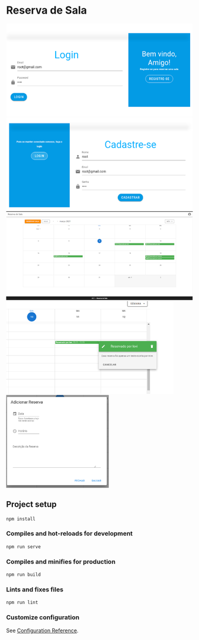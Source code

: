 # Reserva de Sala
<img height="250px" src="public/readme/login_print.png"><img height="250px" src="public/readme/register.png"><img  src="public/readme/calendario.png"><img height="250px"  src="public/readme/descrição da reserva.png"><img  height="250px" src="public/readme/adicionar_reserva.png">






## Project setup
```
npm install
```

### Compiles and hot-reloads for development
```
npm run serve
```

### Compiles and minifies for production
```
npm run build
```

### Lints and fixes files
```
npm run lint
```

### Customize configuration
See [Configuration Reference](https://cli.vuejs.org/config/).
